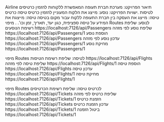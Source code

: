 Airline
תיאור הפרויקט:
מערכת חברת תעופה המאפשרת ללקוחות להזמין כרטיסים לטיסות
.ישויות הפרויקט:
נוסע: מייצג את הלקוח המעוניין להזמין כרטיס טיסה
כרטיס טיסה: מייצג את העסקה בין חברת התעופה ללקוח עבור מקום בטיסה
טיסה: מייצגת את המידע על טיסה ספציפית, כגון יעד, תאריך, זמן וכו'.
.
מיפוי Routes  לנוסע:
שליפת רשימת הנוסעים
https://localhost:7126/api/Passengers
שליפת נוסע לפי מזהה
https://localhost:7126/api/Passengers/1
הוספת נוסע
https://localhost:7126/api/Passengers
עדכון נוסע לפי מזהה
https://localhost:7126/api/Passengers/1
מחיקת נוסע
https://localhost:7126/api/Passengers/1

מיפוי Routes לטיסה:
שליפת רשימת הטיסות
https://localhost:7126/api/Flights
שליפת טיסה לפי מזהה 
https://localhost:7126/api/Flights/1
הוספת טיסה 
https://localhost:7126/api/Flights
עדכון טיסה
https://localhost:7126/api/Flights/1
מחיקת טיסה
https://localhost:7126/api/Flights/1

מיפוי Routes לכרטיס טיסה:
שליפת רשימת הכרטיסים
https://localhost:7126/api/Tickets
שליפת כרטיס לפי מזהה 
https://localhost:7126/api/Tickets/1
הזמנת כרטיס
https://localhost:7126/api/Tickets
עדכון הזמנת כרטיס
https://localhost:7126/api/Tickets/1
ביטול הזמנה
https://localhost:7126/api/Tickets/1

